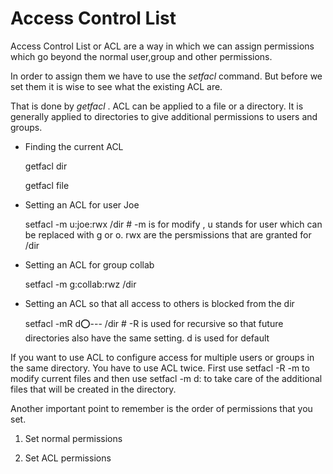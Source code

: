 # Access Control List 

Access Control List or ACL are a way in which we can assign permissions which go beyond the normal user,group and other permissions.

In order to assign them we have to use the *setfacl* command. But before we set them it is wise to see what the existing ACL are. 

That is done by *getfacl* . ACL can be applied to a file or a directory. It is generally applied to directories to give additional permissions to users and groups. 

- Finding the current ACL

	getfacl dir

	getfacl file


- Setting an ACL for user Joe

	setfacl -m u:joe:rwx /dir # -m is for modify , u stands for user which can be replaced with g or o. rwx are the persmissions that are granted for /dir

- Setting an ACL for group collab

	setfacl -m g:collab:rwz /dir

- Setting an ACL so that all access to others is blocked from the dir

	setfacl -mR d:o:--- /dir  # -R is used for recursive so that future directories also have the same setting. d is used for default

If you want to use ACL to configure access for multiple users or groups in the same directory. You have to use ACL twice. First use setfacl -R -m to modify current files and 
then use setfacl -m d: to take care of the additional files that will be created in the directory.


Another important point to remember is the order of permissions that you set. 

1. Set normal permissions

2. Set ACL permissions 


 

